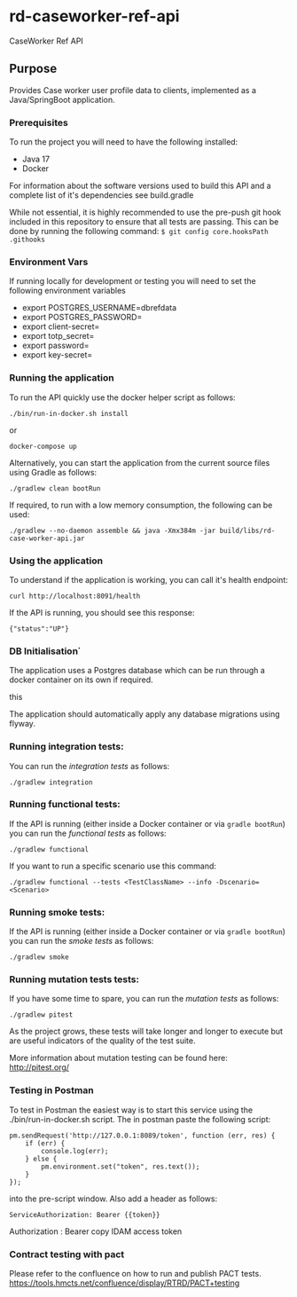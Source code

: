 # rd-caseworker-ref-api

CaseWorker Ref API

## Purpose

Provides Case worker user profile data to clients, implemented as a Java/SpringBoot application.

### Prerequisites

To run the project you will need to have the following installed:

* Java 17
* Docker

For information about the software versions used to build this API and a complete list of it's dependencies see build.gradle

While not essential, it is highly recommended to use the pre-push git hook included in this repository to ensure that all tests are passing. This can be done by running the following command:
`$ git config core.hooksPath .githooks`

### Environment Vars

If running locally for development or testing you will need to set the following environment variables

* export POSTGRES_USERNAME=dbrefdata
* export POSTGRES_PASSWORD=<The database password. Please check with the dev team for more information.>
* export client-secret=<The actual client-secret. Please check with the dev team for more information.>
* export totp_secret=<The actual totp_secret. Please check with the dev team for more information.>
* export password=<The actual password. Please check with the dev team for more information.>
* export key-secret=<The actual key. Please check with the dev team for more information.>

### Running the application

To run the API quickly use the docker helper script as follows:

```
./bin/run-in-docker.sh install
```
or

```
docker-compose up
```


Alternatively, you can start the application from the current source files using Gradle as follows:

```
./gradlew clean bootRun
```

If required, to run with a low memory consumption, the following can be used:

```
./gradlew --no-daemon assemble && java -Xmx384m -jar build/libs/rd-case-worker-api.jar
```

### Using the application

To understand if the application is working, you can call it's health endpoint:

```
curl http://localhost:8091/health
```

If the API is running, you should see this response:

```
{"status":"UP"}
```

### DB Initialisation˙

The application uses a Postgres database which can be run through a docker container on its own if required.

this

The application should automatically apply any database migrations using flyway.

### Running integration tests:


You can run the *integration tests* as follows:

```
./gradlew integration
```

### Running functional tests:

If the API is running (either inside a Docker container or via `gradle bootRun`) you can run the *functional tests* as follows:

```
./gradlew functional
```

If you want to run a specific scenario use this command:

```
./gradlew functional --tests <TestClassName> --info -Dscenario=<Scenario>
```

### Running smoke tests:

If the API is running (either inside a Docker container or via `gradle bootRun`) you can run the *smoke tests* as follows:

```
./gradlew smoke
```

### Running mutation tests tests:

If you have some time to spare, you can run the *mutation tests* as follows:

```
./gradlew pitest
```

As the project grows, these tests will take longer and longer to execute but are useful indicators of the quality of the test suite.

More information about mutation testing can be found here:
http://pitest.org/

### Testing in Postman

To test in Postman the easiest way is to start this service using the ./bin/run-in-docker.sh script.  The in postman paste the following script:

```
pm.sendRequest('http://127.0.0.1:8089/token', function (err, res) {
    if (err) {
        console.log(err);
    } else {
        pm.environment.set("token", res.text());
    }
});
```
into the pre-script window.  Also add a header as follows:

```
ServiceAuthorization: Bearer {{token}}
```

Authorization :  Bearer copy IDAM access token

### Contract testing with pact

Please refer to the confluence on how to run and publish PACT tests.
https://tools.hmcts.net/confluence/display/RTRD/PACT+testing


